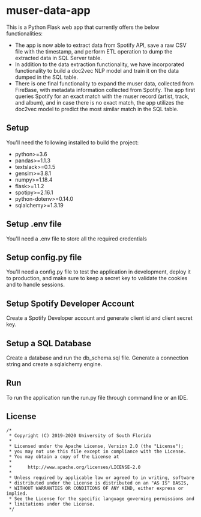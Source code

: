 # muser-data-app
This is a Python Flask web app that currently offers the below functionalities:
* The app is now able to extract data from Spotify API, save a raw CSV file with the timestamp, and perform ETL operation to dump the extracted data in SQL Server table.
* In addition to the data extraction functionality, we have incorporated functionality to build a doc2vec NLP model and train it on the data dumped in the SQL table.
* There is one final functionality to expand the muser data, collected from FireBase, with metadata information collected from Spotify. The app first queries Spotify for an exact match with the muser record (artist, track, and album), and in case there is no exact match, the app utilizes the doc2vec model to predict the most similar match in the SQL table.

## Setup
You'll need the following installed to build the project:
* python>=3.6
* pandas>=1.1.3
* textslack>=0.1.5
* gensim>=3.8.1
* numpy>=1.18.4
* flask>=1.1.2
* spotipy>=2.16.1
* python-dotenv>=0.14.0
* sqlalchemy>=1.3.19

## Setup .env file
You'll need a .env file to store all the required credentials

## Setup config.py file
You'll need a config.py file to test the application in development, deploy it to production, and make sure to keep a secret key to validate the cookies and to handle sessions.

## Setup Spotify Developer Account
Create a Spotify Developer account and generate client id and client secret key.

## Setup a SQL Database
Create a database and run the db_schema.sql file.
Generate a connection string and create a sqlalchemy engine.

## Run
To run the application run the run.py file through command line or an IDE.

## License

```
/*
 * Copyright (C) 2019-2020 University of South Florida
 *
 * Licensed under the Apache License, Version 2.0 (the "License");
 * you may not use this file except in compliance with the License.
 * You may obtain a copy of the License at
 *
 *      http://www.apache.org/licenses/LICENSE-2.0
 *
 * Unless required by applicable law or agreed to in writing, software
 * distributed under the License is distributed on an "AS IS" BASIS,
 * WITHOUT WARRANTIES OR CONDITIONS OF ANY KIND, either express or implied.
 * See the License for the specific language governing permissions and
 * limitations under the License.
 */
 ```
